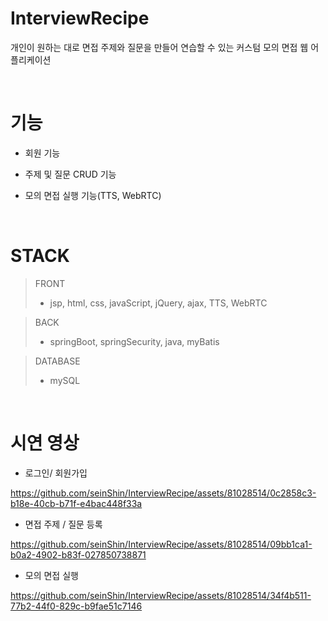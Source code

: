 # InterviewRecipe
개인이 원하는 대로 면접 주제와 질문을 만들어 연습할 수 있는 커스텀 모의 면접 웹 어플리케이션  

<br/>

# 기능
- 회원 기능
- 주제 및 질문 CRUD 기능
- 모의 면접 실행 기능(TTS, WebRTC)

  <br/>

# STACK
> FRONT
  >  - jsp, html, css, javaScript, jQuery, ajax, TTS, WebRTC

> BACK
  >  - springBoot, springSecurity, java, myBatis

> DATABASE
  >  - mySQL  

<br/>

# 시연 영상

- 로그인/ 회원가입
  
https://github.com/seinShin/InterviewRecipe/assets/81028514/0c2858c3-b18e-40cb-b71f-e4bac448f33a

- 면접 주제 / 질문 등록
  
https://github.com/seinShin/InterviewRecipe/assets/81028514/09bb1ca1-b0a2-4902-b83f-027850738871


- 모의 면접 실행
  
https://github.com/seinShin/InterviewRecipe/assets/81028514/34f4b511-77b2-44f0-829c-b9fae51c7146

